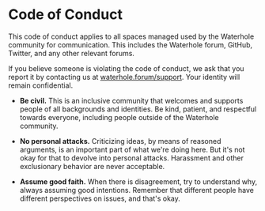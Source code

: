 # Code of Conduct
This code of conduct applies to all spaces managed used by the Waterhole community for communication. This includes the Waterhole forum, GitHub, Twitter, and any other relevant forums.

If you believe someone is violating the code of conduct, we ask that you report it by contacting us at [waterhole.forum/support](). Your identity will remain confidential.

- **Be civil.** This is an inclusive community that welcomes and supports people of all backgrounds and identities. Be kind, patient, and respectful towards everyone, including people outside of the Waterhole community.

- **No personal attacks.** Criticizing ideas, by means of reasoned arguments, is an important part of what we're doing here. But it's not okay for that to devolve into personal attacks. Harassment and other exclusionary behavior are never acceptable.

- **Assume good faith.** When there is disagreement, try to understand why, always assuming good intentions. Remember that different people have different perspectives on issues, and that's okay.